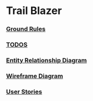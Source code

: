 # Trail Blazer

### [Ground Rules](docs/ground-rules.md)

### [TODOS](docs/TODOS.md)

### [Entity Relationship Diagram](docs/erd.md)

### [Wireframe Diagram](docs/wireframe.md)  

### [User Stories](docs/user-stories.md)


